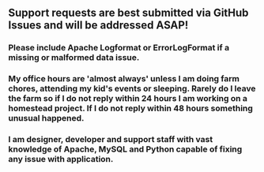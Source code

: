 ## Support requests are best submitted via **GitHub Issues** and will be addressed ASAP!

### Please include Apache Logformat or ErrorLogFormat if a missing or malformed data issue.

### My office hours are 'almost always' unless I am doing farm chores, attending my kid's events or sleeping. Rarely do I leave the farm so if I do not reply within 24 hours I am working on a homestead project. If I do not reply within 48 hours something unusual happened.

### I am designer, developer and support staff with vast knowledge of Apache, MySQL and Python capable of fixing any issue with application.
